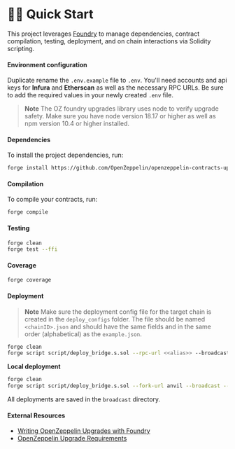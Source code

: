 # 🏄‍♂️ Quick Start

This project leverages [Foundry](https://github.com/foundry-rs/foundry) to manage dependencies, contract compilation, testing, deployment, and on chain interactions via Solidity scripting.

#### Environment configuration

Duplicate rename the `.env.example` file to `.env`. You'll need accounts and api keys for **Infura** and **Etherscan** as well as the necessary RPC URLs. Be sure to add the required values in your newly created `.env` file.

> **Note**
> The OZ foundry upgrades library uses node to verify upgrade safety. Make sure you have node version 18.17 or higher as well as npm version 10.4 or higher installed.

#### Dependencies

To install the project dependencies, run: 

```bash
forge install https://github.com/OpenZeppelin/openzeppelin-contracts-upgradeable@v5.0.1 https://github.com/foundry-rs/forge-std@v1.3.0 https://github.com/OpenZeppelin/openzeppelin-foundry-upgrades --no-git --no-commit
```

#### Compilation

To compile your contracts, run:

```bash
forge compile
```

#### Testing

```bash
forge clean
forge test --ffi
```

#### Coverage

```bash
forge coverage
```

#### Deployment

> **Note**
> Make sure the deployment config file for the target chain is created in the `deploy_configs` folder.
> The file should be named `<chainID>.json` and should have the same fields and in the same order (alphabetical) as the `example.json`.

```bash
forge clean
forge script script/deploy_bridge.s.sol --rpc-url <<alias>> --broadcast --verify --ffi
```

**Local deployment**

```bash
forge clean
forge script script/deploy_bridge.s.sol --fork-url anvil --broadcast --ffi
```

All deployments are saved in the `broadcast` directory.

#### External Resources

- [Writing OpenZeppelin Upgrades with Foundry](https://github.com/OpenZeppelin/openzeppelin-foundry-upgrades?tab=readme-ov-file)
- [OpenZeppelin Upgrade Requirements](https://docs.openzeppelin.com/upgrades-plugins/1.x/api-core#define-reference-contracts)
